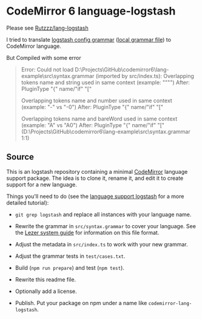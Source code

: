 # CodeMirror 6 language-logstash

Please see [Rutzzz/lang-logstash](https://github.com/Rutzzz/lang-logstash)

I tried to translate 
[logstash config grammar](https://github.com/elastic/logstash/blob/433b341f0f0c6f7b992d5226599d380ef722173b/logstash-core/lib/logstash/config/grammar.treetop)
([local grammar file](src/grammar.treetop))
 to CodeMirror language.

But Compiled with some error

> Error: Could not load D:\Projects\GitHub\codemirror6\lang-example\src\syntax.grammar (imported by src/index.ts): Overlapping tokens name and string used in same context (example: "\"\"")
> After: PluginType "{" name/"if" "["
> 
> Overlapping tokens name and number used in same context (example: "-" vs "-0")
> After: PluginType "{" name/"if" "["
> 
> Overlapping tokens name and bareWord used in same context (example: "A" vs "A0")
> After: PluginType "{" name/"if" "[" (D:\Projects\GitHub\codemirror6\lang-example\src\syntax.grammar 1:1)


## Source

This is an logstash repository containing a minimal [CodeMirror](https://codemirror.net/6/) language support package. The idea is to clone it, rename it, and edit it to create support for a new language.

Things you'll need to do (see the [language support logstash](https://codemirror.net/6/logstashs/lang-package/) for a more detailed tutorial):

 * `git grep logstash` and replace all instances with your language name.

 * Rewrite the grammar in `src/syntax.grammar` to cover your language. See the [Lezer system guide](https://lezer.codemirror.net/docs/guide/#writing-a-grammar) for information on this file format.

 * Adjust the metadata in `src/index.ts` to work with your new grammar.

 * Adjust the grammar tests in `test/cases.txt`.

 * Build (`npm run prepare`) and test (`npm test`).

 * Rewrite this readme file.

 * Optionally add a license.

 * Publish. Put your package on npm under a name like `codemirror-lang-logstash`.
